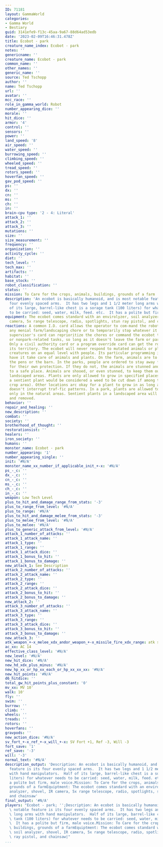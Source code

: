 ```yaml
---
ID: 71181
layout: GammaWorld
categories:
- Gamma World
- Bestiary
guid: 3141efe9-f13c-45aa-9a67-88d64ad53edb
date: '2023-02-09T16:46:31.478Z'
title: Ecobot - park
creature_name_index: Ecobot - park
notes: ''
genericname: ''
creature_name: Ecobot - park
common_name: ''
other_names: ''
generic_name: ''
source: Ted Tschopp
author: ''
name: Ted Tschopp
url: ''
avatar: ''
mcc_race: ''
role_in_gamma_world: Robot
number_appearing_dice: ''
morale: ''
hit_dice: ''
armor: '4'
control: ''
sensors: ''
power: ''
land_speed: '8'
air_speed: ''
water_speed: ''
burrowing_speed: ''
climbing_speed: ''
wheeled_speed: ''
tread_speed: ''
rotors_speed: ''
hoverfan_speed: ''
gav_pod_speed: ''
ps: ''
dx: ''
cn: ''
ms: ''
ch: ''
in: ''
brain-cpu type: '2 - 4: Literal'
attack_1: ''
attack_2: ''
attack_3: ''
mutations: ''
size: ''
size_measurement: ''
frequency: ''
organization: ''
activity_cycle: ''
diet: ''
tech_level: ''
tech_max: ''
artifacts: ''
habitat: ''
base_stock: ''
robot_classification: ''
status: ''
mission: To Care for the crops, animals, buildings, grounds of a farm
description: 'An ecobot is basically humanoid, and is most notable feature is its
  four evenly spaced arms.  It has two legs and 1 1/2 meter long arms with hand manipulators.  Half
  of its large, barrel-like chest is a sorage tank (100 liters) for whatever needs
  to be carried: seed, water, milk, feed. etc.  It has a polite but firm, male voice.'
equipment: The ecobot comes standard with an envirolyzer, soil analyzer, shovel, IR
  camera, 5x range telescope, radio, spotlights, stun ray pistol, and chainsaw
reactions: A common I.D. card allows the operator to com-mand the robot to perform
  any menial farm/landscaping chore or to temporarily stop whatever it is doing. A
  supervisor's card can reprioritize the chores or command the ecobot to perform nonfarm-related
  or nonpark-related tasks, so long as it doesn't leave the farm or park property.
  Only a civil authority card or a program override card can get the robot to leave
  its territory. The ecobot will never respond to mutated animals or plants as sentient
  creatures on an equal level with people. Its particular programming is geared to
  have it take care of animals and plants. On the farm, animals are to be kept in
  the pens or the barn. In the parks, people are ordered to stay away from the animals
  for their own protection. If they do not, the animals are stunned and taken away
  to a safe place. Animals are shooed, or even stunned, to keep them out of groomed,
  landscaped areas. Plants are only allowed to grow in specified places. On the farm,
  a sentient plant would be considered a weed to be cut down if among the crops (or
  crop area). Other locations arc okay for a plant to grow in as long as the plant
  doesn't interrupt traf-fic patterns. In a park, plants are allowed to grow wild
  only in the natural areas. Sentient plants in a landscaped area will he cut down
  and removed.
behavior: ''
repair_and_healing: ''
new_description: ''
combat: ''
society: ''
brotherhood_of_thought: ''
restorationsist: ''
healers: ''
iron_society: ''
humans: ''
monster_name: Ecobot - park
number_appearing: '1'
number_appearing_single: ''
init: '#N/A'
monster_name_xx_number_if_applicable_init_+-x: '#N/A'
ps_-_c: ''
dx_-_c: ''
cn_-_c: ''
ms_-_c: ''
ch_-_c: ''
in_-_c: ''
weapon: Low Tech Level
plus_to_hit_and_damage_range_from_stats: '-3'
plus_to_range_from_level: '#N/A'
plus_to_range: '#N/A'
plus_to_hit_and_damage_melee_from_stats: '-3'
plus_to_melee_from_level: '#N/A'
plus_to_melee: '#N/A'
plus_to_generic_attack_from_level: '#N/A'
attack_1_number_of_attacks: ''
attack_1_attack_name: ''
attack_1_type: ''
attack_1_range: ''
attack_1_attack_dice: ''
attack_1_bonus_to_hit: ''
attack_1_bonus_to_damage: ''
new_attack_1: See Description
attack_2_number_of_attacks: ''
attack_2_attack_name: ''
attack_2_type: ''
attack_2_range: ''
attack_2_attack_dice: ''
attack_2_bonus_to_hit: ''
attack_2_bonus_to_damage: ''
new_attack_2: ''
attack_3_number_of_attacks: ''
attack_3_attack_name: ''
attack_3_type: ''
attack_3_range: ''
attack_3_attack_dice: ''
attack_3_bonus_to_hit: ''
attack_3_bonus_to_damage: ''
new_attack_3: ''
atk_weapon_+-x_melee_xdx_andor_weapon_+-x_missile_fire_xdx_range: atk see description
ac_xx: AC 14
effective_class_level: '#N/A'
new_level: '#N/A'
new_hit_dice: '#N/A'
new_hd_xdx_plus_minus: '#N/A'
new_hp_xx_or_hp_xx_each_or_hp_xx_xx_xx: '#N/A'
new_hit_points: '#N/A'
d6_hitdice: ''
total_gw_hit_points_plus_constant: '0'
mv_xx: MV 10'
walk: 10'
fly: ''
swim: ''
burrow: ''
climb: ''
wheels: ''
treads: ''
rotors: ''
hoverfans: ''
gravpods: ''
new_action_dice: '#N/A'
sv_fort_+-x_ref_+-x_will_+-x: SV Fort +1, Ref -3, Will -3
fort_save: '1'
ref_save: '-3'
will: '-3'
normal_text: '#N/A'
description_output: 'Description: An ecobot is basically humanoid, and is most notable
  feature is its four evenly spaced arms.  It has two legs and 1 1/2 meter long arms
  with hand manipulators.  Half of its large, barrel-like chest is a sorage tank (100
  liters) for whatever needs to be carried: seed, water, milk, feed. etc.  It has
  a polite but firm, male voice.Mission: To Care for the crops, animals, buildings,
  grounds of a farmEquiptment: The ecobot comes standard with an envirolyzer, soil
  analyzer, shovel, IR camera, 5x range telescope, radio, spotlights, stun ray pistol,
  and chainsaw'
final_output: '#N/A'
players: "Ecobot - park; '';Description: An ecobot is basically humanoid, and is most\
  \ notable feature is its four evenly spaced arms.  It has two legs and 1 1/2 meter\
  \ long arms with hand manipulators.  Half of its large, barrel-like chest is a sorage\
  \ tank (100 liters) for whatever needs to be carried: seed, water, milk, feed. etc.\
  \  It has a polite but firm, male voice.Mission: To Care for the crops, animals,\
  \ buildings, grounds of a farmEquiptment: The ecobot comes standard with an envirolyzer,\
  \ soil analyzer, shovel, IR camera, 5x range telescope, radio, spotlights, stun\
  \ ray pistol, and chainsaw|"
...
```

